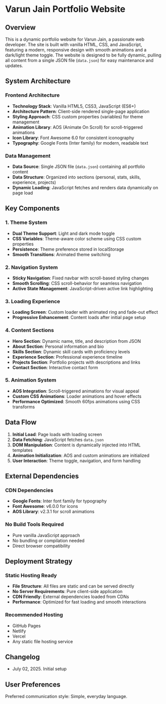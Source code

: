 # Varun Jain Portfolio Website

## Overview

This is a dynamic portfolio website for Varun Jain, a passionate web developer. The site is built with vanilla HTML, CSS, and JavaScript, featuring a modern, responsive design with smooth animations and a dark/light theme toggle. The website is designed to be fully dynamic, pulling all content from a single JSON file (`data.json`) for easy maintenance and updates.

## System Architecture

### Frontend Architecture
- **Technology Stack**: Vanilla HTML5, CSS3, JavaScript (ES6+)
- **Architecture Pattern**: Client-side rendered single-page application
- **Styling Approach**: CSS custom properties (variables) for theme management
- **Animation Library**: AOS (Animate On Scroll) for scroll-triggered animations
- **Icon Library**: Font Awesome 6.0 for consistent iconography
- **Typography**: Google Fonts (Inter family) for modern, readable text

### Data Management
- **Data Source**: Single JSON file (`data.json`) containing all portfolio content
- **Data Structure**: Organized into sections (personal, stats, skills, experience, projects)
- **Dynamic Loading**: JavaScript fetches and renders data dynamically on page load

## Key Components

### 1. Theme System
- **Dual Theme Support**: Light and dark mode toggle
- **CSS Variables**: Theme-aware color scheme using CSS custom properties
- **Persistence**: Theme preference stored in localStorage
- **Smooth Transitions**: Animated theme switching

### 2. Navigation System
- **Sticky Navigation**: Fixed navbar with scroll-based styling changes
- **Smooth Scrolling**: CSS scroll-behavior for seamless navigation
- **Active State Management**: JavaScript-driven active link highlighting

### 3. Loading Experience
- **Loading Screen**: Custom loader with animated ring and fade-out effect
- **Progressive Enhancement**: Content loads after initial page setup

### 4. Content Sections
- **Hero Section**: Dynamic name, title, and description from JSON
- **About Section**: Personal information and bio
- **Skills Section**: Dynamic skill cards with proficiency levels
- **Experience Section**: Professional experience timeline
- **Projects Section**: Portfolio projects with descriptions and links
- **Contact Section**: Interactive contact form

### 5. Animation System
- **AOS Integration**: Scroll-triggered animations for visual appeal
- **Custom CSS Animations**: Loader animations and hover effects
- **Performance Optimized**: Smooth 60fps animations using CSS transforms

## Data Flow

1. **Initial Load**: Page loads with loading screen
2. **Data Fetching**: JavaScript fetches `data.json`
3. **DOM Manipulation**: Content is dynamically injected into HTML templates
4. **Animation Initialization**: AOS and custom animations are initialized
5. **User Interaction**: Theme toggle, navigation, and form handling

## External Dependencies

### CDN Dependencies
- **Google Fonts**: Inter font family for typography
- **Font Awesome**: v6.0.0 for icons
- **AOS Library**: v2.3.1 for scroll animations

### No Build Tools Required
- Pure vanilla JavaScript approach
- No bundling or compilation needed
- Direct browser compatibility

## Deployment Strategy

### Static Hosting Ready
- **File Structure**: All files are static and can be served directly
- **No Server Requirements**: Pure client-side application
- **CDN Friendly**: External dependencies loaded from CDNs
- **Performance**: Optimized for fast loading and smooth interactions

### Recommended Hosting
- GitHub Pages
- Netlify
- Vercel
- Any static file hosting service

## Changelog

- July 02, 2025. Initial setup

## User Preferences

Preferred communication style: Simple, everyday language.